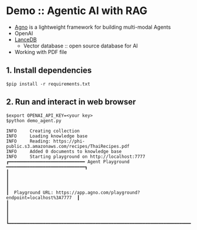 # Demo :: Agentic AI with RAG
* [Agno](https://github.com/agno-agi/agno) is a lightweight framework for building multi-modal Agents
* OpenAI
* [LanceDB](https://lancedb.com/)
  * Vector database :: open source database for AI
* Working with PDF file


## 1. Install dependencies
```
$pip install -r requirements.txt
```

## 2. Run and interact in web browser
```
$export OPENAI_API_KEY=<your key>
$python demo_agent.py

INFO     Creating collection                                                           
INFO     Loading knowledge base                                                        
INFO     Reading: https://phi-public.s3.amazonaws.com/recipes/ThaiRecipes.pdf          
INFO     Added 0 documents to knowledge base                                           
INFO     Starting playground on http://localhost:7777                                  
┏━━━━━━━━━━━━━━━━━━━━━━━━━━━━━ Agent Playground ━━━━━━━━━━━━━━━━━━━━━━━━━━━━━━┓
┃                                                                             ┃
┃                                                                             ┃
┃  Playground URL: https://app.agno.com/playground?endpoint=localhost%3A7777  ┃
┃                                                                             ┃
┃                                                                             ┃
┗━━━━━━━━━━━━━━━━━━━━━━━━━━━━━━━━━━━━━━━━━━━━━━━━━━━━━━━━━━━━━━━━━━━━━━━━━━━━━┛
```
